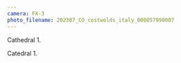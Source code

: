 ```yaml
---
camera: FX-3
photo_filename: 202307_CO_costwolds_italy_000057990007
---
```


Cathedral 1.

Catedral 1.